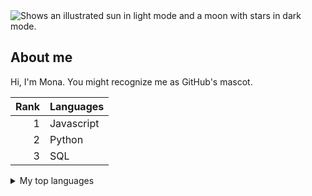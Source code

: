 
<picture>
  <source media="(prefers-color-scheme: dark)" srcset="https://user-images.githubusercontent.com/25423296/163456776-7f95b81a-f1ed-45f7-b7ab-8fa810d529fa.png">
  <source media="(prefers-color-scheme: light)" srcset="https://user-images.githubusercontent.com/25423296/163456779-a8556205-d0a5-45e2-ac17-42d089e3c3f8.png">
  <img alt="Shows an illustrated sun in light mode and a moon with stars in dark mode." src="https://user-images.githubusercontent.com/25423296/163456779-a8556205-d0a5-45e2-ac17-42d089e3c3f8.png">
</picture>

## About me

Hi, I'm Mona. You might recognize me as GitHub's mascot.

| Rank | Languages |
|-----:|-----------|
|     1| Javascript|
|     2| Python    |
|     3| SQL       |


<details>
<summary>My top languages</summary>

| Rank | Languages |
|-----:|-----------|
|     1| Javascript|
|     2| Python    |
|     3| SQL       |

</details>
